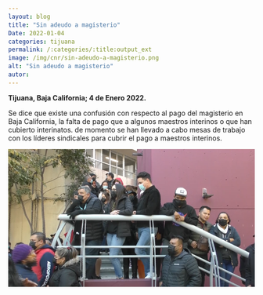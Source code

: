 ```yaml
---
layout: blog
title: "Sin adeudo a magisterio"
Date: 2022-01-04
categories: tijuana
permalink: /:categories/:title:output_ext
image: /img/cnr/sin-adeudo-a-magisterio.png
alt: "Sin adeudo a magisterio"
autor:
---
```


**Tijuana, Baja California; 4 de Enero 2022.** 

Se dice que existe una confusión con respecto al pago del magisterio en Baja California, la falta de pago que a algunos maestros interinos o que han cubierto interinatos.
de momento se han llevado a cabo mesas de trabajo con los líderes sindicales para cubrir el pago a maestros interinos.


<div id="carouselExampleSlidesOnly" class="carousel slide" data-ride="carousel">
  <div class="carousel-inner">
    <div class="carousel-item active">
       <img class="d-block w-100" src="/img/cnr/sin-adeudo-a-magisterio.png" loading="lazy"  alt="Sin adeudo a magisterio">
    </div>
  </div>
</div>